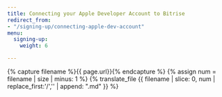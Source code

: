 ```yaml
---
title: Connecting your Apple Developer Account to Bitrise
redirect_from:
- "/signing-up/connecting-apple-dev-account"
menu:
  signing-up:
    weight: 6

---
```

{% capture filename %}{{ page.url}}{% endcapture %}
{% assign num = filename | size | minus: 1 %}
{% translate_file {{ filename | slice: 0, num | replace_first:'/','' | append: ".md" }} %}
